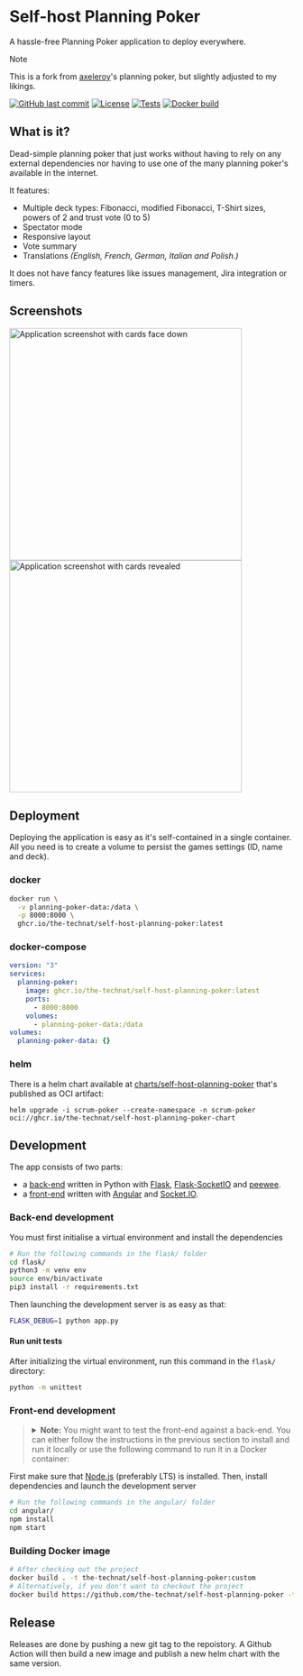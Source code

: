 # Self-host Planning Poker

A hassle-free Planning Poker application to deploy everywhere.

> [!NOTE]
> This is a fork from [axeleroy](https://github.com/axeleroy/self-host-planning-poker)'s planning poker, but slightly adjusted to my likings.

[![GitHub last commit](https://img.shields.io/github/last-commit/the-technat/self-host-planning-poker?logo=github&logoColor=959DA5)](https://github.com/the-technat/self-host-planning-poker/commits/main)
[![License](https://img.shields.io/github/license/axeleroy/self-host-planning-poker?logo=github&logoColor=959DA5)](https://github.com/axeleroy/self-host-planning-poker/blob/main/LICENSE)
[![Tests](https://github.com/axeleroy/self-host-planning-poker/actions/workflows/tests.yml/badge.svg)](https://github.com/axeleroy/self-host-planning-poker/actions/workflows/tests.yml)
[![Docker build](https://github.com/the-technat/self-host-planning-poker/actions/workflows/publish.yml/badge.svg)](https://github.com/the-technat/self-host-planning-poker/actions/workflows/publish.yml)

## What is it?

Dead-simple planning poker that just works without having to rely on any external dependencies nor having to use one of the many planning poker's available in the internet.

It features:

  * Multiple deck types: Fibonacci, modified Fibonacci, T-Shirt sizes, powers of 2 and trust vote (0 to 5)
  * Spectator mode
  * Responsive layout
  * Vote summary
  * Translations _(English, French, German, Italian and Polish.)_
 
It does not have fancy features like issues management, Jira integration or timers.

## Screenshots
<a href="https://github.com/the-technat/self-host-planning-poker/blob/main/assets/screenshot.png"><img alt="Application screenshot with cards face down" src="https://github.com/the-technat/self-host-planning-poker/blob/main/assets/screenshot.png" width="412px"></a>
<a href="https://github.com/the-technat/self-host-planning-poker/blob/main/assets/screenshot.png"><img alt="Application screenshot with cards revealed" src="https://github.com/the-technat/self-host-planning-poker/blob/main/assets/screenshot-revealed.png" width="412px"></a>

## Deployment

Deploying the application is easy as it's self-contained in a single container.
All you need is to create a volume to persist the games settings (ID, name and deck).

### docker
```bash
docker run \
  -v planning-poker-data:/data \
  -p 8000:8000 \
  ghcr.io/the-technat/self-host-planning-poker:latest
```

### docker-compose
```yml
version: "3"
services:
  planning-poker:
    image: ghcr.io/the-technat/self-host-planning-poker:latest
    ports:
      - 8000:8000
    volumes:
      - planning-poker-data:/data
volumes:
  planning-poker-data: {}
```

### helm 

There is a helm chart available at [charts/self-host-planning-poker](./charts/self-host-planning-poker) that's published as OCI artifact:

```console
helm upgrade -i scrum-poker --create-namespace -n scrum-poker oci://ghcr.io/the-technat/self-host-planning-poker-chart
```

## Development

The app consists of two parts:

* a [back-end](flask/) written in Python with [Flask](https://flask.palletsprojects.com/), [Flask-SocketIO](https://flask-socketio.readthedocs.io/en/latest/index.html) and [peewee](http://docs.peewee-orm.com/en/latest/).
* a [front-end](angular/) written with [Angular](https://angular.io) and [Socket.IO](https://socket.io/).

### Back-end development

You must first initialise a virtual environment and install the dependencies

```sh
# Run the following commands in the flask/ folder
cd flask/
python3 -m venv env
source env/bin/activate
pip3 install -r requirements.txt
```

Then launching the development server is as easy as that:
```bash
FLASK_DEBUG=1 python app.py
```

#### Run unit tests

After initializing the virtual environment, run this command in the `flask/` directory:
```sh
python -m unittest
```

### Front-end development

> <details>
> <summary>
> <b>Note:</b> You might want to test the front-end against a back-end. You can either follow the instructions in the
> previous section to install and run it locally or use the following command to run it in a Docker container:
> </summary>
>
> ```bash
> docker run --rm -it \
>   -v $(pwd)/flask:/app \
>   -p 5000:5000 \
>   python:3.11-slim \
>   bash -c "cd /app; pip install -r requirements.txt; FLASK_DEBUG=1 gunicorn --worker-class eventlet -w 1 app:app --bind 0.0.0.0:5000"
> ```
> </details>

First make sure that [Node.js](https://nodejs.org/en/) (preferably LTS) is installed.
Then, install dependencies and launch the development server

```sh
# Run the following commands in the angular/ folder
cd angular/
npm install
npm start
```

### Building Docker image

```sh
# After checking out the project
docker build . -t the-technat/self-host-planning-poker:custom
# Alternatively, if you don't want to checkout the project
docker build https://github.com/the-technat/self-host-planning-poker -t the-technat/self-host-planning-poker:custom
```

## Release

Releases are done by pushing a new git tag to the repoistory. A Github Action will then build a new image and publish a new helm chart with the same version.
